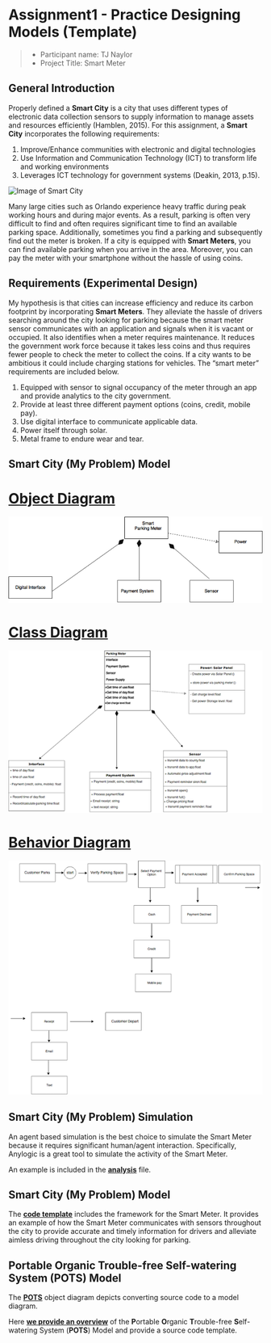# Assignment1 - Practice Designing Models (Template)


> * Participant name: TJ Naylor
> * Project Title: Smart Meter

## General Introduction

Properly defined a **Smart City** is a city that uses different types of electronic data collection sensors to supply information to manage assets and resources efficiently (Hamblen, 2015). For this assignment, a **Smart City** incorporates the following requirements: 

1.	Improve/Enhance communities with electronic and digital technologies
2.	Use Information and Communication Technology (ICT) to transform life and working 	 environments
3.	Leverages ICT technology for government systems (Deakin, 2013, p.15).


![Image of Smart City](images/smartcity.png)

Many large cities such as Orlando experience heavy traffic during peak working hours and during major events. As a result, parking is often very difficult to find and often requires significant time to find an available parking space. Additionally, sometimes you find a parking and subsequently find out the meter is broken. If a city is equipped with **Smart Meters**, you can find available parking when you arrive in the area. Moreover, you can pay the meter with your smartphone without the hassle of using coins.

## Requirements (Experimental Design)

My hypothesis is that cities can increase efficiency and reduce its carbon footprint by incorporating **Smart Meters**. They alleviate the hassle of drivers searching around the city looking for parking because the smart meter sensor communicates with an application and signals when it is vacant or occupied. It also identifies when a meter requires maintenance. It reduces the government work force because it takes less coins and thus requires fewer people to check the meter to collect the coins. If a city wants to be ambitious it could include charging stations for vehicles. The “smart meter” requirements are included below.

1.	Equipped with sensor to signal occupancy of the meter through an app and provide analytics to the city	    	 	 government.
2.	Provide at least three different payment options (coins, credit, mobile pay).
3.	Use digital interface to communicate applicable data.
4.	Power itself through solar.
5.	Metal frame to endure wear and tear.

## Smart City (My Problem) Model

# [**Object Diagram**](images/Objectdiagram1.png)
 ![**Object Diagram**](images/Objectdiagram1.png)
# [**Class Diagram**](images/classdiagram.png)
 ![**Class Diagram**](images/classdiagram.png)
# [**Behavior Diagram**](images/Behaviordiagram.png)
 ![**Behavior Diagram**](images/Behaviordiagram.png)

## Smart City (My Problem) Simulation

An agent based simulation is the best choice to simulate the Smart Meter because it requires significant human/agent interaction.  Specifically, Anylogic is a great tool to simulate the activity of the Smart Meter.

An example is included in the [**analysis**](analysis/README.md) file.


## Smart City (My Problem) Model
The [**code template**](code/README.md) includes the framework for the Smart Meter. It provides an example of how the Smart Meter communicates with sensors throughout the city to provide accurate and timely information for drivers and alleviate aimless driving throughout the city looking for parking.

## **P**ortable **O**rganic **T**rouble-free **S**elf-watering System (**POTS**) Model
The [**POTS**](images/POTSobjectdiagram) object diagram depicts converting source code to a model diagram.




Here [**we provide an overview**](code/POTS_system/README.md) of the **P**ortable **O**rganic **T**rouble-free **S**elf-watering System (**POTS**) Model and provide a source code template.
